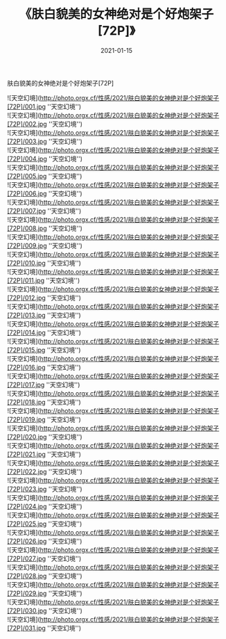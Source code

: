 ﻿---
layout: post
title:  《肤白貌美的女神绝对是个好炮架子[72P]》
date:   2021-01-15
img: http://photo.orgx.cf/性感/2021/肤白貌美的女神绝对是个好炮架子[72P]/000.jpg
tags: [美女, 性感, 泳衣]
---

肤白貌美的女神绝对是个好炮架子[72P]



![天空幻境](http://photo.orgx.cf/性感/2021/肤白貌美的女神绝对是个好炮架子[72P]/001.jpg ''天空幻境'') <br>
![天空幻境](http://photo.orgx.cf/性感/2021/肤白貌美的女神绝对是个好炮架子[72P]/002.jpg ''天空幻境'') <br>
![天空幻境](http://photo.orgx.cf/性感/2021/肤白貌美的女神绝对是个好炮架子[72P]/003.jpg ''天空幻境'') <br>
![天空幻境](http://photo.orgx.cf/性感/2021/肤白貌美的女神绝对是个好炮架子[72P]/004.jpg ''天空幻境'') <br>
![天空幻境](http://photo.orgx.cf/性感/2021/肤白貌美的女神绝对是个好炮架子[72P]/005.jpg ''天空幻境'') <br>
![天空幻境](http://photo.orgx.cf/性感/2021/肤白貌美的女神绝对是个好炮架子[72P]/006.jpg ''天空幻境'') <br>
![天空幻境](http://photo.orgx.cf/性感/2021/肤白貌美的女神绝对是个好炮架子[72P]/007.jpg ''天空幻境'') <br>
![天空幻境](http://photo.orgx.cf/性感/2021/肤白貌美的女神绝对是个好炮架子[72P]/008.jpg ''天空幻境'') <br>
![天空幻境](http://photo.orgx.cf/性感/2021/肤白貌美的女神绝对是个好炮架子[72P]/009.jpg ''天空幻境'') <br>
![天空幻境](http://photo.orgx.cf/性感/2021/肤白貌美的女神绝对是个好炮架子[72P]/010.jpg ''天空幻境'') <br>
![天空幻境](http://photo.orgx.cf/性感/2021/肤白貌美的女神绝对是个好炮架子[72P]/011.jpg ''天空幻境'') <br>
![天空幻境](http://photo.orgx.cf/性感/2021/肤白貌美的女神绝对是个好炮架子[72P]/012.jpg ''天空幻境'') <br>
![天空幻境](http://photo.orgx.cf/性感/2021/肤白貌美的女神绝对是个好炮架子[72P]/013.jpg ''天空幻境'') <br>
![天空幻境](http://photo.orgx.cf/性感/2021/肤白貌美的女神绝对是个好炮架子[72P]/014.jpg ''天空幻境'') <br>
![天空幻境](http://photo.orgx.cf/性感/2021/肤白貌美的女神绝对是个好炮架子[72P]/015.jpg ''天空幻境'') <br>
![天空幻境](http://photo.orgx.cf/性感/2021/肤白貌美的女神绝对是个好炮架子[72P]/016.jpg ''天空幻境'') <br>
![天空幻境](http://photo.orgx.cf/性感/2021/肤白貌美的女神绝对是个好炮架子[72P]/017.jpg ''天空幻境'') <br>
![天空幻境](http://photo.orgx.cf/性感/2021/肤白貌美的女神绝对是个好炮架子[72P]/018.jpg ''天空幻境'') <br>
![天空幻境](http://photo.orgx.cf/性感/2021/肤白貌美的女神绝对是个好炮架子[72P]/019.jpg ''天空幻境'') <br>
![天空幻境](http://photo.orgx.cf/性感/2021/肤白貌美的女神绝对是个好炮架子[72P]/020.jpg ''天空幻境'') <br>
![天空幻境](http://photo.orgx.cf/性感/2021/肤白貌美的女神绝对是个好炮架子[72P]/021.jpg ''天空幻境'') <br>
![天空幻境](http://photo.orgx.cf/性感/2021/肤白貌美的女神绝对是个好炮架子[72P]/022.jpg ''天空幻境'') <br>
![天空幻境](http://photo.orgx.cf/性感/2021/肤白貌美的女神绝对是个好炮架子[72P]/023.jpg ''天空幻境'') <br>
![天空幻境](http://photo.orgx.cf/性感/2021/肤白貌美的女神绝对是个好炮架子[72P]/024.jpg ''天空幻境'') <br>
![天空幻境](http://photo.orgx.cf/性感/2021/肤白貌美的女神绝对是个好炮架子[72P]/025.jpg ''天空幻境'') <br>
![天空幻境](http://photo.orgx.cf/性感/2021/肤白貌美的女神绝对是个好炮架子[72P]/026.jpg ''天空幻境'') <br>
![天空幻境](http://photo.orgx.cf/性感/2021/肤白貌美的女神绝对是个好炮架子[72P]/027.jpg ''天空幻境'') <br>
![天空幻境](http://photo.orgx.cf/性感/2021/肤白貌美的女神绝对是个好炮架子[72P]/028.jpg ''天空幻境'') <br>
![天空幻境](http://photo.orgx.cf/性感/2021/肤白貌美的女神绝对是个好炮架子[72P]/029.jpg ''天空幻境'') <br>
![天空幻境](http://photo.orgx.cf/性感/2021/肤白貌美的女神绝对是个好炮架子[72P]/030.jpg ''天空幻境'') <br>
![天空幻境](http://photo.orgx.cf/性感/2021/肤白貌美的女神绝对是个好炮架子[72P]/031.jpg ''天空幻境'') <br>
